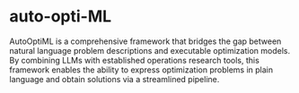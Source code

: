 # auto-opti-ML
AutoOptiML is a comprehensive framework that bridges the gap between natural language problem descriptions and executable optimization models. By combining LLMs with established operations research tools, this framework enables the ability to express optimization problems in plain language and obtain solutions via a streamlined pipeline.
